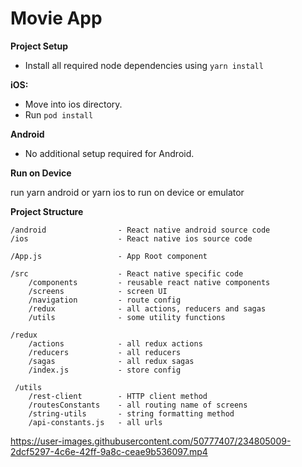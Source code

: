 # Movie App
**Project Setup**

* Install all required node dependencies using `yarn install`

**iOS:**

* Move into ios directory.
* Run `pod install`

**Android**

* No additional setup required for Android.

**Run on Device**

run yarn android or yarn ios to run on device or emulator


**Project Structure**

    /android                - React native android source code
    /ios                    - React native ios source code
    
    /App.js                 - App Root component
    
    /src                    - React native specific code
        /components         - reusable react native components
        /screens            - screen UI
        /navigation         - route config
        /redux              - all actions, reducers and sagas
        /utils              - some utility functions
    
    /redux
        /actions            - all redux actions
        /reducers           - all reducers
        /sagas              - all redux sagas         
        /index.js           - store config
     
     /utils
        /rest-client        - HTTP client method
        /routesConstants    - all routing name of screens
        /string-utils       - string formatting method
        /api-constants.js   - all urls
        

    
  

https://user-images.githubusercontent.com/50777407/234805009-2dcf5297-4c6e-42ff-9a8c-ceae9b536097.mp4


